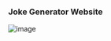 ### Joke Generator Website

![image](https://github.com/KetanKumavat/Joke-Gen/assets/127680348/0a049112-d24f-484a-953e-834c7cfb9bbd)
